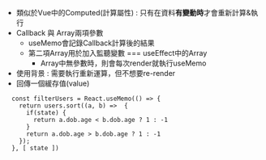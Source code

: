 - 類似於Vue中的Computed(計算屬性) : 只有在資料**有變動時**才會重新計算&執行
- Callback 與 Array兩項參數
    - useMemo會記錄Callback計算後的結果
    - 第二項Array用於加入監聽變數 === useEffect中的Array
        - Array中無參數時，則會每次render就執行useMemo
- 使用背景 : 需要執行重新運算，但不想要re-render
- 回傳一個緩存值(value)
```
  const filterUsers = React.useMemo(() => {
    return users.sort((a, b) =>  {
      if(state) {
        return a.dob.age < b.dob.age ? 1 : -1
      }
      return a.dob.age > b.dob.age ? 1 : -1
    });
  }, [ state ])
```